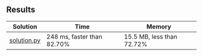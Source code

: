 ## Results
Solution | Time | Memory
---------|------|-------
[solution.py](solution.py) | 248 ms, faster than 82.70% | 15.5 MB, less than 72.72%
